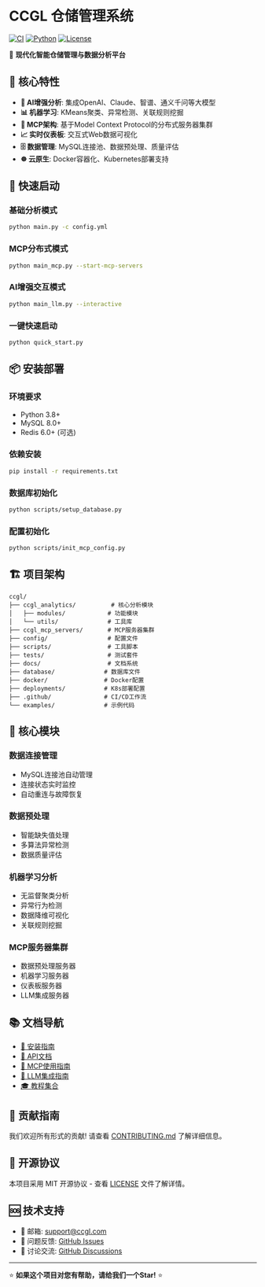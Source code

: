 # CCGL 仓储管理系统

[![CI](https://github.com/fttat/test_zhangxiaolei/workflows/CI/badge.svg)](https://github.com/fttat/test_zhangxiaolei/actions)
[![Python](https://img.shields.io/badge/python-3.8%2B-blue.svg)](https://www.python.org/downloads/)
[![License](https://img.shields.io/badge/license-MIT-green.svg)](LICENSE)

🚀 **现代化智能仓储管理与数据分析平台**

## 🌟 核心特性

- **🤖 AI增强分析**: 集成OpenAI、Claude、智谱、通义千问等大模型
- **📊 机器学习**: KMeans聚类、异常检测、关联规则挖掘
- **🔄 MCP架构**: 基于Model Context Protocol的分布式服务器集群
- **📈 实时仪表板**: 交互式Web数据可视化
- **🗄️ 数据管理**: MySQL连接池、数据预处理、质量评估
- **☸️ 云原生**: Docker容器化、Kubernetes部署支持

## 🚀 快速启动

### 基础分析模式
```bash
python main.py -c config.yml
```

### MCP分布式模式
```bash
python main_mcp.py --start-mcp-servers
```

### AI增强交互模式
```bash
python main_llm.py --interactive
```

### 一键快速启动
```bash
python quick_start.py
```

## 📦 安装部署

### 环境要求
- Python 3.8+
- MySQL 8.0+
- Redis 6.0+ (可选)

### 依赖安装
```bash
pip install -r requirements.txt
```

### 数据库初始化
```bash
python scripts/setup_database.py
```

### 配置初始化
```bash
python scripts/init_mcp_config.py
```

## 🏗️ 项目架构

```
ccgl/
├── ccgl_analytics/          # 核心分析模块
│   ├── modules/            # 功能模块
│   └── utils/              # 工具库
├── ccgl_mcp_servers/       # MCP服务器集群
├── config/                 # 配置文件
├── scripts/                # 工具脚本
├── tests/                  # 测试套件
├── docs/                   # 文档系统
├── database/              # 数据库文件
├── docker/                # Docker配置
├── deployments/           # K8s部署配置
├── .github/               # CI/CD工作流
└── examples/              # 示例代码
```

## 🔧 核心模块

### 数据连接管理
- MySQL连接池自动管理
- 连接状态实时监控
- 自动重连与故障恢复

### 数据预处理
- 智能缺失值处理
- 多算法异常检测
- 数据质量评估

### 机器学习分析
- 无监督聚类分析
- 异常行为检测
- 数据降维可视化
- 关联规则挖掘

### MCP服务器集群
- 数据预处理服务器
- 机器学习服务器
- 仪表板服务器
- LLM集成服务器

## 📚 文档导航

- [🚀 安装指南](docs/INSTALL.md)
- [📖 API文档](docs/API.md)
- [🔧 MCP使用指南](docs/MCP_GUIDE.md)
- [🤖 LLM集成指南](docs/LLM_INTEGRATION.md)
- [🎓 教程集合](docs/tutorials/)

## 🤝 贡献指南

我们欢迎所有形式的贡献! 请查看 [CONTRIBUTING.md](docs/CONTRIBUTING.md) 了解详细信息。

## 📄 开源协议

本项目采用 MIT 开源协议 - 查看 [LICENSE](LICENSE) 文件了解详情。

## 🆘 技术支持

- 📧 邮箱: support@ccgl.com
- 🐛 问题反馈: [GitHub Issues](https://github.com/fttat/test_zhangxiaolei/issues)
- 💬 讨论交流: [GitHub Discussions](https://github.com/fttat/test_zhangxiaolei/discussions)

---

⭐ **如果这个项目对您有帮助，请给我们一个Star!** ⭐